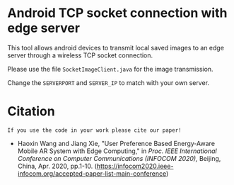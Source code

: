 # Android TCP socket connection with edge server
This tool allows android devices to transmit local saved images to an edge server through a wireless TCP socket connection.

Please use the file `SocketImageClient.java` for the image transmission.

Change the `SERVERPORT` and `SERVER_IP` to match with your own server.

# Citation
`If you use the code in your work please cite our paper!`

* Haoxin Wang and Jiang Xie, "User Preference Based Energy-Aware Mobile AR System with Edge Computing," in *Proc. IEEE International Conference on Computer Communications (INFOCOM 2020),* Beijing, China, Apr. 2020, pp.1-10. (https://infocom2020.ieee-infocom.org/accepted-paper-list-main-conference)
